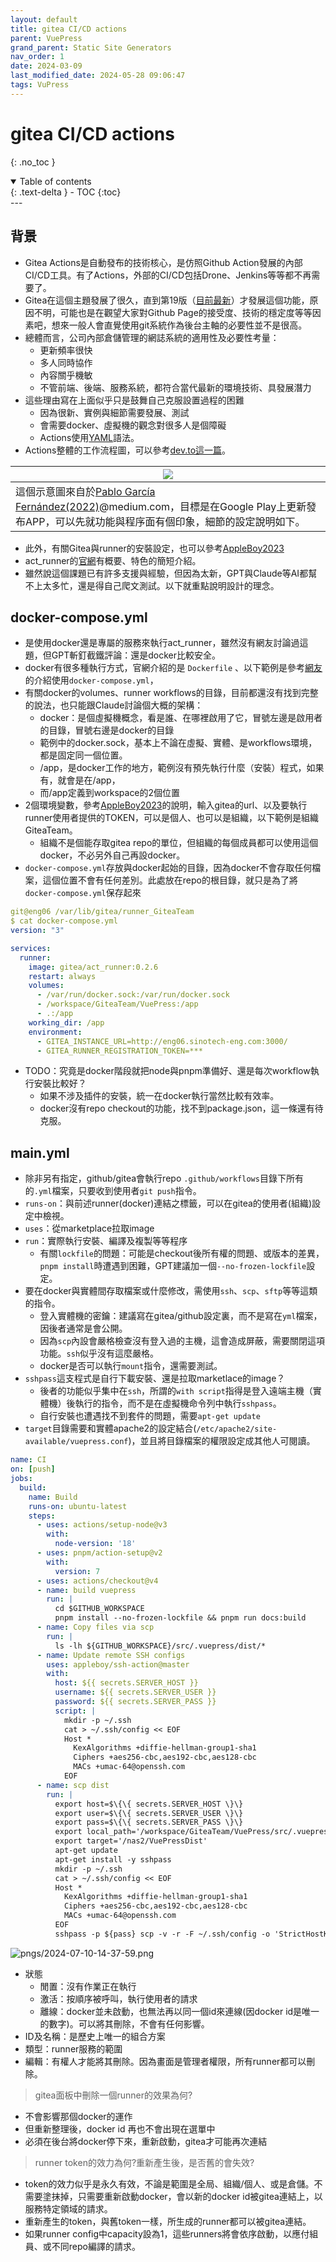```yaml
---
layout: default
title: gitea CI/CD actions
parent: VuePress
grand_parent: Static Site Generators
nav_order: 1
date: 2024-03-09
last_modified_date: 2024-05-28 09:06:47
tags: VuPress
---
```


# gitea CI/CD actions
{: .no_toc }

<details open markdown="block">
  <summary>
    Table of contents
  </summary>
  {: .text-delta }
- TOC
{:toc}
</details>
---

## 背景

- Gitea Actions是自動發布的技術核心，是仿照Github Action發展的內部CI/CD工具。有了Actions，外部的CI/CD包括Drone、Jenkins等等都不再需要了。
- Gitea在這個主題發展了很久，直到第19版（[目前最新](https://docs.gitea.com/category/installation)）才發展這個功能，原因不明，可能也是在觀望大家對Github Page的接受度、技術的穩定度等等因素吧，想來一般人會直覺使用git系統作為後台主軸的必要性並不是很高。
- 總體而言，公司內部倉儲管理的網誌系統的適用性及必要性考量：
  - 更新頻率很快
  - 多人同時協作
  - 內容關乎機敏
  - 不管前端、後端、服務系統，都符合當代最新的環境技術、具發展潛力
- 這些理由寫在上面似乎只是鼓舞自己克服設置過程的困難
  - 因為很新、實例與細節需要發展、測試
  - 會需要docker、虛擬機的觀念對很多人是個障礙
  - Actions使用[YAML](https://zh.wikipedia.org/zh-tw/YAML)語法。
- Actions整體的工作流程圖，可以參考[dev.to這一篇](https://dev.to/efkumah/implementing-cicd-pipeline-with-github-actions-and-github-pages-in-a-react-app-ij9)。

|![](https://miro.medium.com/v2/resize:fit:4800/format:webp/1*ICOIFVTu5IlAZGGijYezkg.jpeg)|
|-|
|這個示意圖來自於[Pablo García Fernández(2022)](https://medium.com/empathyco/applying-ci-cd-using-github-actions-for-android-1231e40cc52f)@medium.com，目標是在Google Play上更新發布APP，可以先就功能與程序面有個印象，細節的設定說明如下。|

- 此外，有關Gitea與runner的安裝設定，也可以參考[AppleBoy2023][AppleBoy2023]
- act_runner的[官網](https://about.gitea.com/products/runner/)有概要、特色的簡短介紹。
- 雖然說這個課題已有許多支援與經驗，但因為太新，GPT與Claude等AI都幫不上太多忙，還是得自己爬文測試。以下就重點說明設計的理念。

## docker-compose.yml

- 是使用docker還是專屬的服務來執行act_runner，雖然沒有網友討論過這題，但GPT斬釘截鐵評論：還是docker比較安全。
- docker有很多種執行方式，官網介紹的是 `Dockerfile` 、以下範例是參考[網友][AppleBoy2023]的介紹使用`docker-compose.yml`，
- 有關docker的volumes、runner workflows的目錄，目前都還沒有找到完整的說法，也只能跟Claude討論個大概的架構：
  - docker：是個虛擬機概念，看是誰、在哪裡啟用了它，冒號左邊是啟用者的目錄，冒號右邊是docker的目錄
  - 範例中的docker.sock，基本上不論在虛擬、實體、是workflows環境，都是固定同一個位置。
  - /app，是docker工作的地方，範例沒有預先執行什麼（安裝）程式，如果有，就會是在/app，
  - 而/app定義到workspace的2個位置
- 2個環境變數，參考[AppleBoy2023][AppleBoy2023]的說明，輸入gitea的url、以及要執行runner使用者提供的TOKEN，可以是個人、也可以是組織，以下範例是組織GiteaTeam。
  - 組織不是個能存取gitea repo的單位，但組織的每個成員都可以使用這個docker，不必另外自己再設docker。
- `docker-compose.yml`存放與docker起始的目錄，因為docker不會存取任何檔案，這個位置不會有任何差別。此處放在repo的根目錄，就只是為了將`docker-compose.yml`保存起來

```yml
git@eng06 /var/lib/gitea/runner_GiteaTeam
$ cat docker-compose.yml
version: "3"

services:
  runner:
    image: gitea/act_runner:0.2.6
    restart: always
    volumes:
      - /var/run/docker.sock:/var/run/docker.sock
      - /workspace/GiteaTeam/VuePress:/app
      - .:/app
    working_dir: /app
    environment:
      - GITEA_INSTANCE_URL=http://eng06.sinotech-eng.com:3000/
      - GITEA_RUNNER_REGISTRATION_TOKEN=***
```

- TODO：究竟是docker階段就把node與pnpm準備好、還是每次workflow執行安裝比較好？
  - 如果不涉及插件的安裝，統一在docker執行當然比較有效率。
  - docker沒有repo checkout的功能，找不到package.json，這一條還有待克服。

## main.yml

- 除非另有指定，github/gitea會執行repo `.github/workflows`目錄下所有的`.yml`檔案，只要收到使用者`git push`指令。
- `runs-on`：與前述runner(docker)連結之標籤，可以在gitea的使用者(組織)設定中檢視。
- `uses`：從marketplace拉取image
- `run`：實際執行安裝、編譯及複製等等程序
  - 有關`lockfile`的問題：可能是checkout後所有權的問題、或版本的差異，`pnpm install`時遭遇到困難，GPT建議加一個`--no-frozen-lockfile`設定。
- 要在docker與實體間存取檔案或什麼修改，需使用`ssh`、`scp`、`sftp`等等這類的指令。
  - 登入實體機的密鑰：建議寫在gitea/github設定裏，而不是寫在`yml`檔案，因後者通常是會公開。
  - 因為`scp`內設會嚴格檢查沒有登入過的主機，這會造成屏蔽，需要關閉這項功能。`ssh`似乎沒有這麼嚴格。
  - docker是否可以執行`mount`指令，還需要測試。
- `sshpass`這支程式是自行下載安裝、還是拉取marketlace的image？
  - 後者的功能似乎集中在`ssh`，所謂的`with script`指得是登入遠端主機（實體機）後執行的指令，而不是在虛擬機命令列中執行`sshpass`。
  - 自行安裝也遭遇找不到套件的問題，需要`apt-get update`
- `target`目錄需要和實體apache2的設定結合(`/etc/apache2/site-available/vuepress.conf`)，並且將目錄檔案的權限設定成其他人可閱讀。

```yml
name: CI
on: [push]
jobs:
  build:
    name: Build
    runs-on: ubuntu-latest
    steps:
      - uses: actions/setup-node@v3
        with:
          node-version: '18'
      - uses: pnpm/action-setup@v2
        with:
          version: 7            
      - uses: actions/checkout@v4
      - name: build vuepress
        run: |
          cd $GITHUB_WORKSPACE
          pnpm install --no-frozen-lockfile && pnpm run docs:build
      - name: Copy files via scp
        run: |
          ls -lh ${GITHUB_WORKSPACE}/src/.vuepress/dist/*
      - name: Update remote SSH configs  
        uses: appleboy/ssh-action@master
        with:
          host: ${{ secrets.SERVER_HOST }}
          username: ${{ secrets.SERVER_USER }}
          password: ${{ secrets.SERVER_PASS }}
          script: |
            mkdir -p ~/.ssh
            cat > ~/.ssh/config << EOF
            Host *
              KexAlgorithms +diffie-hellman-group1-sha1
              Ciphers +aes256-cbc,aes192-cbc,aes128-cbc
              MACs +umac-64@openssh.com
            EOF
      - name: scp dist
        run: |
          export host=$\{\{ secrets.SERVER_HOST \}\}
          export user=$\{\{ secrets.SERVER_USER \}\}
          export pass=$\{\{ secrets.SERVER_PASS \}\}
          export local_path='/workspace/GiteaTeam/VuePress/src/.vuepress/dist/*'
          export target='/nas2/VuePressDist'
          apt-get update
          apt-get install -y sshpass
          mkdir -p ~/.ssh
          cat > ~/.ssh/config << EOF
          Host *
            KexAlgorithms +diffie-hellman-group1-sha1
            Ciphers +aes256-cbc,aes192-cbc,aes128-cbc
            MACs +umac-64@openssh.com
          EOF
          sshpass -p ${pass} scp -v -r -F ~/.ssh/config -o 'StrictHostKeyChecking no' ${local_path} ${user}@${host}:${target}
```

[AppleBoy2023]: https://blog.wu-boy.com/2023/09/introduction-to-gitea-devops-platform/ "初探輕量級 DevOps 平台: Gitea - 台北 DevOpsDay"


![pngs/2024-07-10-14-37-59.png](pngs/2024-07-10-14-37-59.png)

- 狀態
  - 閒置：沒有作業正在執行
  - 激活：按順序被呼叫，執行使用者的請求
  - 離線：docker並未啟動，也無法再以同一個id來連線(因docker id是唯一的數字)。可以將其刪除，不會有任何影響。
- ID及名稱：是歷史上唯一的組合方案
- 類型：runner服務的範圍
- 編輯：有權人才能將其刪除。因為畫面是管理者權限，所有runner都可以刪除。

> gitea面板中刪除一個runner的效果為何?

- 不會影響那個docker的運作
- 但重新整理後，docker id 再也不會出現在選單中
- 必須在後台將docker停下來，重新啟動，gitea才可能再次連結

> runner token的效力為何?重新產生後，是否舊的會失效?

- token的效力似乎是永久有效，不論是範圍是全局、組織/個人、或是倉儲。不需要塗抹掉，只需要重新啟動docker，會以新的docker id被gitea連結上，以服務特定領域的請求。
- 重新產生的token，與舊token一樣，所生成的runner都可以被gitea連結。
- 如果runner config中capacity設為1，這些runners將會依序啟動，以應付組員、或不同repo編譯的請求。


